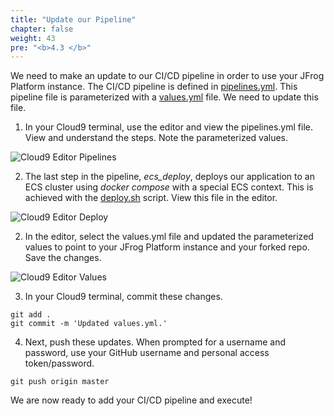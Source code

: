 ```yaml
---
title: "Update our Pipeline"
chapter: false
weight: 43
pre: "<b>4.3 </b>"
---
```


We need to make an update to our CI/CD pipeline in order to use your JFrog Platform instance. The CI/CD pipeline is defined in [pipelines.yml](https://github.com/jfrogtraining/aws-ecs-docker-compose-workshop/blob/master/pipelines.yml). This pipeline file is parameterized with a [values.yml](https://github.com/jfrogtraining/aws-ecs-docker-compose-workshop/blob/master/values.yml) file. We need to update this file.

1. In your Cloud9 terminal, use the editor and view the pipelines.yml file. View and understand the steps. Note the parameterized values.

![Cloud9 Editor Pipelines](/images/editor-pipelines-ecs.png)

2. The last step in the pipeline, _ecs\_deploy_, deploys our application to an ECS cluster using _docker compose_ with a special ECS context. This is achieved with the [deploy.sh](https://github.com/jfrogtraining/aws-ecs-docker-compose-workshop/blob/master/deploy.sh) script. View this file in the editor.

![Cloud9 Editor Deploy](/images/editor-deploy-ecs.png)

2. In the editor, select the values.yml file and updated the parameterized values to point to your JFrog Platform instance and your forked repo. Save the changes.

![Cloud9 Editor Values](/images/editor-values-ecs.png)

3. In your Cloud9 terminal, commit these changes.

```
git add .
git commit -m 'Updated values.yml.'
```

4. Next, push these updates. When prompted for a username and password, use your GitHub username and personal access token/password.

``
git push origin master
``

We are now ready to add your CI/CD pipeline and execute!

